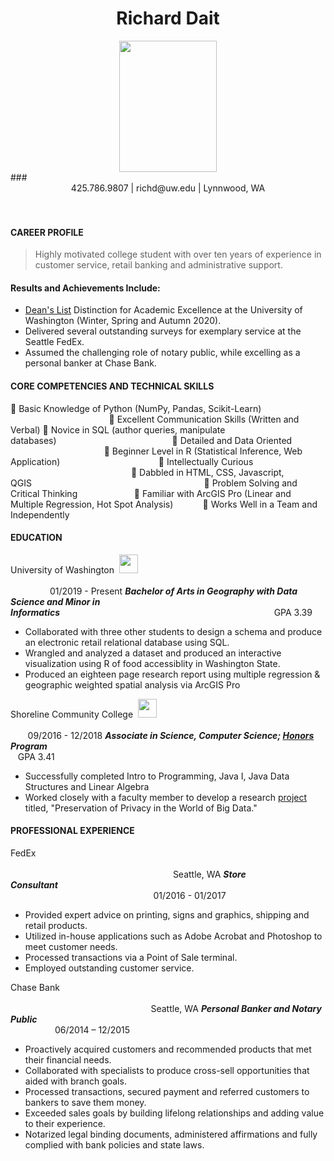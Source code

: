 # <center> Richard Dait </center>
<center><img src="https://lh3.googleusercontent.com/Jwa8E2Ha6E5St9h_JOsntdAvlQqKtnhCbek05x7YK1l9ZQ4lQBLOI6FE-DYcuuVGvYEp6kg0esjhZOEDEyoXS2n4oYXEik9dwuBhPgQ1Odx_7ssuk8I7bnnIPknBvGvec_v26t1lH-24TgcCV3Rhzk_9w2v67qWMN27cahdkuGCbX5cMYHVp2N6DXluGM4eB2QiwNyLVU2beGhqSHdIqkTZTFvpuK-lkA3I5TMQ_zDHZsudbDQU0LoirD06qifMzti8E1G7n1r_uwHUjBMVRcjUQWIaRcs_bU1Cs080T6byl-EP4tyLi2BTjq7fjX-Yo7iDTk7RVg1JmJ_3s4UopBTmp95siEtNZSxtg3UZcR3jlPUGxPYiaGTMANL6pbyq9uGML22hOPagTvy8UdcNgoOHdcqo_heBsJtRXwHYOTdBhaMFBAC9QxIkk1X7drB9-rSo3woLjxUPPXY3C2ckhoOzbUoZusPaB0bWWKX4rMiJWJY-OKMdIoIkJ8YOiFXX8a3kgYFQpiG7Wm_dRqF-uQ6nOjQIrbhIzW9O_8aGBxSMlg4i2rfzgjJWfi4Iktq6SCoxe_2uqWfG5j5r7Ct2679Cgbl318owuivbYRbLaatuJa3KAQBBeDnI5HVSk8cjvB5-0WPkajhadcsF6h-EscwXaeViy-XMWwTWB6kjE33DW9aozlC_pg3gIUKA=w682-h909-no?authuser=0" width="156" height="210" ></center>
### <center> 425.786.9807 | richd@uw.edu | Lynnwood, WA </center>
<br>
<br>
<h4> CAREER PROFILE </h4>

> Highly motivated college student with over ten years of experience in customer service, retail banking and administrative support.

#### Results and Achievements Include:
- [Dean's List](https://registrar.washington.edu/students/quarterly-deans-list/seattle-recipients/) Distinction for Academic Excellence at the University of Washington (Winter, Spring and Autumn 2020).
- Delivered several outstanding surveys for exemplary service at the Seattle FedEx.
- Assumed the challenging role of notary public, while excelling as a personal banker at Chase Bank.

#### CORE COMPETENCIES AND TECHNICAL SKILLS
 Basic Knowledge of Python (NumPy, Pandas, Scikit-Learn) &nbsp;&nbsp;&nbsp;&nbsp;&nbsp;&nbsp;&nbsp;&nbsp;&nbsp;&nbsp;&nbsp;&nbsp;&nbsp;&nbsp;&nbsp;&nbsp;&nbsp;&nbsp;&nbsp;&nbsp;&nbsp;&nbsp;&nbsp;&nbsp;&nbsp;&nbsp;&nbsp;&nbsp;&nbsp;&nbsp;&nbsp;&nbsp;&nbsp;&nbsp;&nbsp;&nbsp;&nbsp;&nbsp;&nbsp;&nbsp; Excellent Communication Skills (Written and Verbal)
 Novice in SQL (author queries, manipulate databases)&nbsp;&nbsp;&nbsp;&nbsp;&nbsp;&nbsp;&nbsp;&nbsp;&nbsp;&nbsp;&nbsp;&nbsp;&nbsp;&nbsp;&nbsp;&nbsp;&nbsp;&nbsp;&nbsp;&nbsp;&nbsp;&nbsp;&nbsp;&nbsp;&nbsp;&nbsp;&nbsp;&nbsp;&nbsp;&nbsp;&nbsp;&nbsp;&nbsp;&nbsp;&nbsp;&nbsp;&nbsp;&nbsp;&nbsp;&nbsp;&nbsp;&nbsp;&nbsp;&nbsp;&nbsp;&nbsp;&nbsp; Detailed and Data Oriented
&nbsp;&nbsp;&nbsp;&nbsp;&nbsp;&nbsp;&nbsp;&nbsp;&nbsp;&nbsp;&nbsp;&nbsp;&nbsp;&nbsp;&nbsp;&nbsp;&nbsp;&nbsp;&nbsp;&nbsp;&nbsp;&nbsp;&nbsp;&nbsp;&nbsp;&nbsp;&nbsp;&nbsp;&nbsp;&nbsp;&nbsp;&nbsp;&nbsp;&nbsp;&nbsp;&nbsp;&nbsp;
 Beginner Level in R (Statistical Inference, Web Application)&nbsp;&nbsp;&nbsp;&nbsp;&nbsp;&nbsp;&nbsp;&nbsp;&nbsp;&nbsp;&nbsp;&nbsp;&nbsp;&nbsp;&nbsp;&nbsp;&nbsp;&nbsp;&nbsp;&nbsp;&nbsp;&nbsp;&nbsp;&nbsp;&nbsp;&nbsp;&nbsp;&nbsp;&nbsp;&nbsp;&nbsp;&nbsp;&nbsp;&nbsp;&nbsp;&nbsp;&nbsp;&nbsp;&nbsp;&nbsp; Intellectually Curious &nbsp;&nbsp;&nbsp;&nbsp;&nbsp;&nbsp;&nbsp;&nbsp;&nbsp;&nbsp;&nbsp;&nbsp;&nbsp;&nbsp;&nbsp;&nbsp;&nbsp;&nbsp;&nbsp;&nbsp;&nbsp;&nbsp;&nbsp;&nbsp;&nbsp;&nbsp;&nbsp;&nbsp;&nbsp;&nbsp;&nbsp;&nbsp;&nbsp;&nbsp;&nbsp;&nbsp;&nbsp;&nbsp;&nbsp;&nbsp;&nbsp;&nbsp;&nbsp;&nbsp;&nbsp;&nbsp;&nbsp;&nbsp;
 Dabbled in HTML, CSS, Javascript, QGIS&nbsp;&nbsp;&nbsp;&nbsp;&nbsp;&nbsp;&nbsp;&nbsp;&nbsp;&nbsp;&nbsp;&nbsp;&nbsp;&nbsp;&nbsp;&nbsp;&nbsp;&nbsp;&nbsp;&nbsp;&nbsp;&nbsp;&nbsp;&nbsp;&nbsp;&nbsp;&nbsp;&nbsp;&nbsp;&nbsp;&nbsp;&nbsp;&nbsp;&nbsp;&nbsp;&nbsp;&nbsp;&nbsp;&nbsp;&nbsp;&nbsp;&nbsp;&nbsp;&nbsp;&nbsp;&nbsp;&nbsp;&nbsp;&nbsp;&nbsp;&nbsp;&nbsp;&nbsp;&nbsp;&nbsp;&nbsp;&nbsp;&nbsp;&nbsp;&nbsp;&nbsp;&nbsp;&nbsp;&nbsp;&nbsp;&nbsp;&nbsp;&nbsp;&nbsp;&nbsp; Problem Solving and Critical Thinking&nbsp;&nbsp;&nbsp;&nbsp;&nbsp;&nbsp;&nbsp;&nbsp;&nbsp;&nbsp;&nbsp;&nbsp;&nbsp;&nbsp;&nbsp;&nbsp;&nbsp;&nbsp;&nbsp;&nbsp;&nbsp;&nbsp;
   Familiar with ArcGIS Pro (Linear and Multiple Regression, Hot Spot Analysis)&nbsp;&nbsp;&nbsp;&nbsp;&nbsp;&nbsp;&nbsp;&nbsp;&nbsp;&nbsp;&nbsp;&nbsp; Works Well in a Team and Independently

  <h4> EDUCATION </h4>

  University of Washington &nbsp;<img src="https://lh3.googleusercontent.com/dfOo3Br8mGKfj6C7gRvOOdfQuxXhRlbSBElRl9urAGfR_ZY6ux8VvJ5knsiUZhXph7Y_5nzsq4iastjDFW_sRDcPPeoq4OyI-8on9k2tm3PFzxza-_WVkj-np6UZrd3b1G2kspEqHwZZM9Q4PhKNc2l9lPzJ9XUu-7K7SBFI_fjkrEqOmaT6CCw2MZl3zmqBDmip3rGLV0DxEZRRatGwUlHrri3BfRpeGTC2ciaXUWj7HDYglu8Lc0QLF993BSeIaH6fi8PMljOzZzj7eAFkwAZYBZgOm3IM5IqVgHlnzihFqxHXus29M4pt8-GWeGvxzrFfXw4JRqtokDT3jMpQ8_Af5EQJ9l9FRLWLzL8vO2JUAkOqUkPhVmgswfnXlySLAdcJ-D5BPUuFWXmNGzE0WYe2jNlhNN-Tt8j6QMBbxWuHN_ygMTX8gG-qvdGe1swCGU4UNxIpvqbeeINkj4DIt-vJhrXlsCfUHGpkQdKHchm7fErHFz_eSn5_3DJ7o3GWM3PYRXYwK7mSJ7EtlRbGRXtmgCilwIiqI0tPPQuNjJr8IiloBG158pQMr43Knf-qs3l-PzshABxJcJQg9435pzSsUGBnYaJ0LAvntnzLvgLUx86FXKX6f-xdpsnELzEC5BXLnx4G5fnaZI9U01c0f8tNTauG-zobhOKDum3ZNRotKhTZ5aW0Grj_j7qZRA=w1258-h943-no?authuser=2" width="30" height="30"> &nbsp;&nbsp;&nbsp;&nbsp;&nbsp;&nbsp;&nbsp;&nbsp;&nbsp;&nbsp;&nbsp;&nbsp;&nbsp;&nbsp;&nbsp;&nbsp;&nbsp;&nbsp;&nbsp;&nbsp;&nbsp;&nbsp;&nbsp;&nbsp;&nbsp;&nbsp;&nbsp;&nbsp;&nbsp;&nbsp;&nbsp;&nbsp;&nbsp;&nbsp;&nbsp;&nbsp;&nbsp;&nbsp;&nbsp;&nbsp;&nbsp;&nbsp;&nbsp;&nbsp;&nbsp;&nbsp;&nbsp;&nbsp;&nbsp;&nbsp;&nbsp;&nbsp;&nbsp;&nbsp;&nbsp;&nbsp;&nbsp;&nbsp;&nbsp;&nbsp;&nbsp;&nbsp;&nbsp;&nbsp;&nbsp;&nbsp;&nbsp;&nbsp;&nbsp;&nbsp;&nbsp;&nbsp;&nbsp;&nbsp;&nbsp;&nbsp;&nbsp;&nbsp;&nbsp;&nbsp;&nbsp;&nbsp;&nbsp;&nbsp;&nbsp;&nbsp;&nbsp;&nbsp;&nbsp;&nbsp;&nbsp;&nbsp;&nbsp;&nbsp;&nbsp;&nbsp;&nbsp;&nbsp;&nbsp;&nbsp;&nbsp;&nbsp;&nbsp;&nbsp;&nbsp;&nbsp;&nbsp;&nbsp;&nbsp;&nbsp;&nbsp;&nbsp;&nbsp;&nbsp;&nbsp;&nbsp;&nbsp;&nbsp;&nbsp;&nbsp;&nbsp;&nbsp;&nbsp;&nbsp;&nbsp;&nbsp;&nbsp;&nbsp;&nbsp;&nbsp;&nbsp;&nbsp;&nbsp;&nbsp;&nbsp;&nbsp;&nbsp;&nbsp;&nbsp;&nbsp;&nbsp;&nbsp;&nbsp;&nbsp;01/2019 - Present
  ***Bachelor of Arts in Geography with Data Science and Minor in Informatics***&nbsp;&nbsp;&nbsp;&nbsp;&nbsp;&nbsp;&nbsp;&nbsp;&nbsp;&nbsp;&nbsp;&nbsp;&nbsp;&nbsp;&nbsp;&nbsp;&nbsp;&nbsp;&nbsp;&nbsp;&nbsp;&nbsp;&nbsp;&nbsp;&nbsp;&nbsp;&nbsp;&nbsp;&nbsp;&nbsp;&nbsp;&nbsp;&nbsp;&nbsp;&nbsp;&nbsp;&nbsp;&nbsp;&nbsp;&nbsp;&nbsp;&nbsp;&nbsp;&nbsp;&nbsp;&nbsp;&nbsp;&nbsp;&nbsp;&nbsp;&nbsp;&nbsp;&nbsp;&nbsp;&nbsp;&nbsp;&nbsp;&nbsp;&nbsp;&nbsp;&nbsp;&nbsp;&nbsp;&nbsp;&nbsp;&nbsp;&nbsp;&nbsp;&nbsp;&nbsp;&nbsp;&nbsp;&nbsp;&nbsp;&nbsp;&nbsp;&nbsp;&nbsp;&nbsp;&nbsp;&nbsp;&nbsp;&nbsp;&nbsp;&nbsp;&nbsp;&nbsp;GPA 3.39
  - Collaborated with three other students to design a schema and produce an electronic retail relational database using SQL.
  - Wrangled and analyzed a dataset and produced an interactive visualization using R of food accessiblity in Washington State.
  - Produced an eighteen page research report using multiple regression & geographic weighted spatial analysis via ArcGIS Pro


Shoreline Community College&nbsp; <img src="https://lh3.googleusercontent.com/5-abx-bSNv8ylzMOkGXImTUsot3gHR_xlkMc6pbQDOcypycaRujIMffNU1_DF5dWrQ-C_N3d4aU2PG8-K7M2nWaSEnZzoYzEpqDofZrF1fQyNMtmKJuKFKeZ5LTkME7FQpbfZkmBN_whixBfKP-vOV9zqTsgo9XqxkLALNsBS5XlcRQGIWTkKrdgCuNS-JEADu91hSABMORAp2TQhWShVcAnGiHlDVfl6d4CeBfgRvtEP1OvqH75XZOhnHmak6Lk_8r3VmRe1s3HNDL3XWkySMLEz3ilQOi9KvGcGiG1sS34g3zFi9AgnijyJfpi5RdS-Wl8zlFAJnJ-f4GAams6CM2VzJfzrrgiGBJqZveaBdXH598gfTDhWjqvhTK7jqB63QY5iZq15PshRWD4NtzT9X6mLp4cSkZ4Yhtbl_y460jcKiBR-ausKxe27gTQ8VnkVIHWs9t3Mvn1EJyeK10sFbsWi4FIHetioOjHAr9V2Wmj-Dj0eJU6vfMzCU8JWQzP_w5kokpSAPQn_8Sxs1-hmvmFNJpgwdtj7fFsds7Pn-3YofzTV20Bf2LMcfk0aWjo8mm8QA3P_AlwjNxl4v9AK2gzRFaMnuuW7aqMEYGzGF5gNDxckPDnq57KcnCTVQxCx3K-7q4CDhb3fsg5laTrYhAoJDg3Q2kqdfIqbscJmOdzG-NLvU0Bl3ESZRGG=w1677-h943-no?authuser=2" width="30" height="30"> &nbsp;&nbsp;&nbsp;&nbsp;&nbsp;&nbsp;&nbsp;&nbsp;&nbsp;&nbsp;&nbsp;&nbsp;&nbsp;&nbsp;&nbsp;&nbsp;&nbsp;&nbsp;&nbsp;&nbsp;&nbsp;&nbsp;&nbsp;&nbsp;&nbsp;&nbsp;&nbsp;&nbsp;&nbsp;&nbsp;&nbsp;&nbsp;&nbsp;&nbsp;&nbsp;&nbsp;&nbsp;&nbsp;&nbsp;&nbsp;&nbsp;&nbsp;&nbsp;&nbsp;&nbsp;&nbsp;&nbsp;&nbsp;&nbsp;&nbsp;&nbsp;&nbsp;&nbsp;&nbsp;&nbsp;&nbsp;&nbsp;&nbsp;&nbsp;&nbsp;&nbsp;&nbsp;&nbsp;&nbsp;&nbsp;&nbsp;&nbsp;&nbsp;&nbsp;&nbsp;&nbsp;&nbsp;&nbsp;&nbsp;&nbsp;&nbsp;&nbsp;&nbsp;&nbsp;&nbsp;&nbsp;&nbsp;&nbsp;&nbsp;&nbsp;&nbsp;&nbsp;&nbsp;&nbsp;&nbsp;&nbsp;&nbsp;&nbsp;&nbsp;&nbsp;&nbsp;&nbsp;&nbsp;&nbsp;&nbsp;&nbsp;&nbsp;&nbsp;&nbsp;&nbsp;&nbsp;&nbsp;&nbsp;&nbsp;&nbsp;&nbsp;&nbsp;&nbsp;&nbsp;&nbsp;&nbsp;&nbsp;&nbsp;&nbsp;&nbsp;&nbsp;&nbsp;&nbsp;&nbsp;&nbsp;&nbsp;&nbsp;&nbsp;&nbsp;&nbsp;&nbsp;&nbsp;&nbsp;&nbsp;&nbsp;09/2016 - 12/2018
  ***Associate in Science, Computer Science; [Honors](https://www.shoreline.edu/honors/default.aspx) Program***&nbsp;&nbsp;&nbsp;&nbsp;&nbsp;&nbsp;&nbsp;&nbsp;&nbsp;&nbsp;&nbsp;&nbsp;&nbsp;&nbsp;&nbsp;&nbsp;&nbsp;&nbsp;&nbsp;&nbsp;&nbsp;&nbsp;&nbsp;&nbsp;&nbsp;&nbsp;&nbsp;&nbsp;&nbsp;&nbsp;&nbsp;&nbsp;&nbsp;&nbsp;&nbsp;&nbsp;&nbsp;&nbsp;&nbsp;&nbsp;&nbsp;&nbsp;&nbsp;&nbsp;&nbsp;&nbsp;&nbsp;&nbsp;&nbsp;&nbsp;&nbsp;&nbsp;&nbsp;&nbsp;&nbsp;&nbsp;&nbsp;&nbsp;&nbsp;&nbsp;&nbsp;&nbsp;&nbsp;&nbsp;&nbsp;&nbsp;&nbsp;&nbsp;&nbsp;&nbsp;&nbsp;&nbsp;&nbsp;&nbsp;&nbsp;&nbsp;&nbsp;&nbsp;&nbsp;&nbsp;&nbsp;&nbsp;&nbsp;&nbsp;&nbsp;&nbsp;&nbsp;&nbsp;&nbsp;&nbsp;&nbsp;&nbsp;&nbsp;&nbsp;&nbsp;&nbsp;&nbsp;&nbsp;&nbsp;&nbsp;&nbsp;&nbsp;&nbsp;&nbsp;&nbsp;&nbsp;&nbsp;&nbsp;&nbsp;&nbsp;&nbsp;&nbsp;&nbsp;&nbsp;&nbsp;&nbsp;GPA 3.41
  - Successfully completed Intro to Programming, Java I, Java Data Structures and Linear Algebra
  - Worked closely with a faculty member to develop a research [project](https://www.youtube.com/watch?v=S07sP91-2F8&list=PLC037B36DFEEFD4B6&index=26) titled, "Preservation of Privacy in the World of Big Data."

  <h4> PROFESSIONAL EXPERIENCE </h4>

  FedEx &nbsp;&nbsp;&nbsp;&nbsp;&nbsp;&nbsp;&nbsp;&nbsp;&nbsp;&nbsp;&nbsp;&nbsp;&nbsp;&nbsp;&nbsp;&nbsp;&nbsp;&nbsp;&nbsp;&nbsp;&nbsp;&nbsp;&nbsp;&nbsp;&nbsp;&nbsp;&nbsp;&nbsp;&nbsp;&nbsp;&nbsp;&nbsp;&nbsp;&nbsp;&nbsp;&nbsp;&nbsp;&nbsp;&nbsp;&nbsp;&nbsp;&nbsp;&nbsp;&nbsp;&nbsp;&nbsp;&nbsp;&nbsp;&nbsp;&nbsp;&nbsp;&nbsp;&nbsp;&nbsp;&nbsp;&nbsp;&nbsp;&nbsp;&nbsp;&nbsp;&nbsp;&nbsp;&nbsp;&nbsp;&nbsp;&nbsp;&nbsp;&nbsp;&nbsp;&nbsp;&nbsp;&nbsp;&nbsp;&nbsp;&nbsp;&nbsp;&nbsp;&nbsp;&nbsp;&nbsp;&nbsp;&nbsp;&nbsp;&nbsp;&nbsp;&nbsp;&nbsp;&nbsp;&nbsp;&nbsp;&nbsp;&nbsp;&nbsp;&nbsp;&nbsp;&nbsp;&nbsp;&nbsp;&nbsp;&nbsp;&nbsp;&nbsp;&nbsp;&nbsp;&nbsp;&nbsp;&nbsp;&nbsp;&nbsp;&nbsp;&nbsp;&nbsp;&nbsp;&nbsp;&nbsp;&nbsp;&nbsp;&nbsp;&nbsp;&nbsp;&nbsp;&nbsp;&nbsp;&nbsp;&nbsp;&nbsp;&nbsp;&nbsp;&nbsp;&nbsp;&nbsp;&nbsp;&nbsp;&nbsp;&nbsp;&nbsp;&nbsp;&nbsp;&nbsp;&nbsp;&nbsp;&nbsp;&nbsp;&nbsp;&nbsp;&nbsp;&nbsp;&nbsp;&nbsp;&nbsp;&nbsp;&nbsp;&nbsp;&nbsp;&nbsp;&nbsp;&nbsp;&nbsp;&nbsp;&nbsp;&nbsp;&nbsp;&nbsp;&nbsp;&nbsp;&nbsp;&nbsp;&nbsp;&nbsp;&nbsp;&nbsp;&nbsp;&nbsp;&nbsp;&nbsp;&nbsp;&nbsp;&nbsp;&nbsp;&nbsp;&nbsp;&nbsp;&nbsp;&nbsp;&nbsp;&nbsp;&nbsp;&nbsp;&nbsp;&nbsp;&nbsp;&nbsp;&nbsp;&nbsp;Seattle, WA
  ***Store Consultant***&nbsp;&nbsp;&nbsp;&nbsp;&nbsp;&nbsp;&nbsp;&nbsp;&nbsp;&nbsp;&nbsp;&nbsp;&nbsp;&nbsp;&nbsp;&nbsp;&nbsp;&nbsp;&nbsp;&nbsp;&nbsp;&nbsp;&nbsp;&nbsp;&nbsp;&nbsp;&nbsp;&nbsp;&nbsp;&nbsp;&nbsp;&nbsp;&nbsp;&nbsp;&nbsp;&nbsp;&nbsp;&nbsp;&nbsp;&nbsp;&nbsp;&nbsp;&nbsp;&nbsp;&nbsp;&nbsp;&nbsp;&nbsp;&nbsp;&nbsp;&nbsp;&nbsp;&nbsp;&nbsp;&nbsp;&nbsp;&nbsp;&nbsp;&nbsp;&nbsp;&nbsp;&nbsp;&nbsp;&nbsp;&nbsp;&nbsp;&nbsp;&nbsp;&nbsp;&nbsp;&nbsp;&nbsp;&nbsp;&nbsp;&nbsp;&nbsp;&nbsp;&nbsp;&nbsp;&nbsp;&nbsp;&nbsp;&nbsp;&nbsp;&nbsp;&nbsp;&nbsp;&nbsp;&nbsp;&nbsp;&nbsp;&nbsp;&nbsp;&nbsp;&nbsp;&nbsp;&nbsp;&nbsp;&nbsp;&nbsp;&nbsp;&nbsp;&nbsp;&nbsp;&nbsp;&nbsp;&nbsp;&nbsp;&nbsp;&nbsp;&nbsp;&nbsp;&nbsp;&nbsp;&nbsp;&nbsp;&nbsp;&nbsp;&nbsp;&nbsp;&nbsp;&nbsp;&nbsp;&nbsp;&nbsp;&nbsp;&nbsp;&nbsp;&nbsp;&nbsp;&nbsp;&nbsp;&nbsp;&nbsp;&nbsp;&nbsp;&nbsp;&nbsp;&nbsp;&nbsp;&nbsp;&nbsp;&nbsp;&nbsp;&nbsp;&nbsp;&nbsp;&nbsp;&nbsp;&nbsp;&nbsp;&nbsp;&nbsp;&nbsp;&nbsp;&nbsp;&nbsp;&nbsp;&nbsp;&nbsp;&nbsp;&nbsp;&nbsp;&nbsp;&nbsp;&nbsp;01/2016 - 01/2017
  - Provided expert advice on printing, signs and graphics, shipping and retail products.
  - Utilized in-house applications such as Adobe Acrobat and Photoshop to meet customer needs.
  - Processed transactions via a Point of Sale terminal.
  - Employed outstanding customer service.

Chase Bank &nbsp;&nbsp;&nbsp;&nbsp;&nbsp;&nbsp;&nbsp;&nbsp;&nbsp;&nbsp;&nbsp;&nbsp;&nbsp;&nbsp;&nbsp;&nbsp;&nbsp;&nbsp;&nbsp;&nbsp;&nbsp;&nbsp;&nbsp;&nbsp;&nbsp;&nbsp;&nbsp;&nbsp;&nbsp;&nbsp;&nbsp;&nbsp;&nbsp;&nbsp;&nbsp;&nbsp;&nbsp;&nbsp;&nbsp;&nbsp;&nbsp;&nbsp;&nbsp;&nbsp;&nbsp;&nbsp;&nbsp;&nbsp;&nbsp;&nbsp;&nbsp;&nbsp;&nbsp;&nbsp;&nbsp;&nbsp;&nbsp;&nbsp;&nbsp;&nbsp;&nbsp;&nbsp;&nbsp;&nbsp;&nbsp;&nbsp;&nbsp;&nbsp;&nbsp;&nbsp;&nbsp;&nbsp;&nbsp;&nbsp;&nbsp;&nbsp;&nbsp;&nbsp;&nbsp;&nbsp;&nbsp;&nbsp;&nbsp;&nbsp;&nbsp;&nbsp;&nbsp;&nbsp;&nbsp;&nbsp;&nbsp;&nbsp;&nbsp;&nbsp;&nbsp;&nbsp;&nbsp;&nbsp;&nbsp;&nbsp;&nbsp;&nbsp;&nbsp;&nbsp;&nbsp;&nbsp;&nbsp;&nbsp;&nbsp;&nbsp;&nbsp;&nbsp;&nbsp;&nbsp;&nbsp;&nbsp;&nbsp;&nbsp;&nbsp;&nbsp;&nbsp;&nbsp;&nbsp;&nbsp;&nbsp;&nbsp;&nbsp;&nbsp;&nbsp;&nbsp;&nbsp;&nbsp;&nbsp;&nbsp;&nbsp;&nbsp;&nbsp;&nbsp;&nbsp;&nbsp;&nbsp;&nbsp;&nbsp;&nbsp;&nbsp;&nbsp;&nbsp;&nbsp;&nbsp;&nbsp;&nbsp;&nbsp;&nbsp;&nbsp;&nbsp;&nbsp;&nbsp;&nbsp;&nbsp;&nbsp;&nbsp;&nbsp;&nbsp;&nbsp;&nbsp;&nbsp;&nbsp;&nbsp;&nbsp;&nbsp;&nbsp;&nbsp;&nbsp;&nbsp;&nbsp;&nbsp;&nbsp;&nbsp;&nbsp;&nbsp;&nbsp;&nbsp;&nbsp;&nbsp;&nbsp;Seattle, WA
***Personal Banker and Notary Public***&nbsp;&nbsp;&nbsp;&nbsp;&nbsp;&nbsp;&nbsp;&nbsp;&nbsp;&nbsp;&nbsp;&nbsp;&nbsp;&nbsp;&nbsp;&nbsp;&nbsp;&nbsp;&nbsp;&nbsp;&nbsp;&nbsp;&nbsp;&nbsp;&nbsp;&nbsp;&nbsp;&nbsp;&nbsp;&nbsp;&nbsp;&nbsp;&nbsp;&nbsp;&nbsp;&nbsp;&nbsp;&nbsp;&nbsp;&nbsp;&nbsp;&nbsp;&nbsp;&nbsp;&nbsp;&nbsp;&nbsp;&nbsp;&nbsp;&nbsp;&nbsp;&nbsp;&nbsp;&nbsp;&nbsp;&nbsp;&nbsp;&nbsp;&nbsp;&nbsp;&nbsp;&nbsp;&nbsp;&nbsp;&nbsp;&nbsp;&nbsp;&nbsp;&nbsp;&nbsp;&nbsp;&nbsp;&nbsp;&nbsp;&nbsp;&nbsp;&nbsp;&nbsp;&nbsp;&nbsp;&nbsp;&nbsp;&nbsp;&nbsp;&nbsp;&nbsp;&nbsp;&nbsp;&nbsp;&nbsp;&nbsp;&nbsp;&nbsp;&nbsp;&nbsp;&nbsp;&nbsp;&nbsp;&nbsp;&nbsp;&nbsp;&nbsp;&nbsp;&nbsp;&nbsp;&nbsp;&nbsp;&nbsp;&nbsp;&nbsp;&nbsp;&nbsp;&nbsp;&nbsp;&nbsp;&nbsp;&nbsp;&nbsp;&nbsp;&nbsp;&nbsp;&nbsp;&nbsp;&nbsp;&nbsp;&nbsp;&nbsp;&nbsp;&nbsp;&nbsp;&nbsp;&nbsp;&nbsp;&nbsp;&nbsp;06/2014 – 12/2015
- Proactively acquired customers and recommended products that met their financial needs.
- Collaborated with specialists to produce cross-sell opportunities that aided with branch goals.
- Processed transactions, secured payment and referred customers to bankers to save them money.
- Exceeded sales goals by building lifelong relationships and adding value to their experience.
- Notarized legal binding documents, administered affirmations and fully complied with bank policies and state laws.
